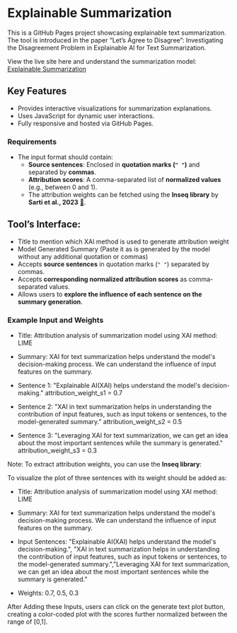 # Explainable Summarization

This is a GitHub Pages project showcasing explainable text summarization. The tool is introduced in the paper “Let’s Agree to Disagree”: Investigating the
Disagreement Problem in Explainable AI for Text Summarization.

View the live site here and understand the summarization model: [Explainable Summarization](https://svc04.github.io/Explainable-Summarization/)

## Key Features
- Provides interactive visualizations for summarization explanations.
- Uses JavaScript for dynamic user interactions.
- Fully responsive and hosted via GitHub Pages.

### Requirements
- The input format should contain:
  - **Source sentences**: Enclosed in **quotation marks (`" "`)** and separated by **commas**.
  - **Attribution scores**: A comma-separated list of **normalized values** (e.g., between 0 and 1).
  - The attribution weights can be fetched using the **Inseq library** by **Sarti et al., 2023** [🔗](https://github.com/inseq-team/inseq).

## Tool’s Interface:
- Title to mention which XAI method is used to generate attribution weight
- Model Generated Summary (Paste it as is generated by the model without any additional quotation or commas)
- Accepts **source sentences** in quotation marks (`" "`) separated by commas.
- Accepts **corresponding normalized attribution scores** as comma-separated values.
- Allows users to **explore the influence of each sentence on the summary generation**.

### Example Input and Weights
- Title: Attribution analysis of summarization model using XAI method: LIME 

- Summary: XAI for text summarization helps understand the model's decision-making process. We can understand the influence of input features on the summary.

- Sentence 1: "Explainable AI(XAI) helps understand the model's decision-making." 
  attribution_weight_s1 = 0.7
- Sentence 2: "XAI in text summarization helps in understanding the contribution of input features, such as input tokens or sentences, to the model-generated summary."
  attribution_weight_s2 = 0.5
- Sentence 3: "Leveraging XAI for text summarization, we can get an idea about the most important sentences while the summary is generated."
  attribution_weight_s3 = 0.3

Note: To extract attribution weights, you can use the **Inseq library**:

To visualize the plot of three sentences with its weight should be added as:

- Title: Attribution analysis of summarization model using XAI method: LIME 

- Summary: XAI for text summarization helps understand the model's decision-making process. We can understand the influence of input features on the summary.

- Input Sentences: "Explainable AI(XAI) helps understand the model's decision-making.", "XAI in text summarization helps in understanding the contribution of input features, such as input tokens or sentences, to the model-generated summary.","Leveraging XAI for text summarization, we can get an idea about the most important sentences while the summary is generated."

- Weights: 0.7, 0.5, 0.3

After Adding these Inputs, users can click on the generate text plot button, creating a color-coded plot with the scores further normalized between the range of [0,1].
